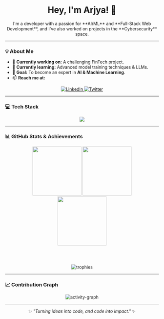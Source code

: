 <div align="center">
  
  # Hey, I'm Arjya! 👋
  
  <p>
    I'm a developer with a passion for **AI/ML** and **Full-Stack Web Development**,  
    and I've also worked on projects in the **Cybersecurity** space.
  </p>
  
</div>

---

### 💡 About Me
- 🔭 **Currently working on:** A challenging FinTech project.  
- 🌱 **Currently learning:** Advanced model training techniques & LLMs.  
- 🎯 **Goal:** To become an expert in **AI & Machine Learning**.  
- 📫 **Reach me at:**

<p align="center">
  <a href="https://www.linkedin.com/in/arjya-banerjee-416586339" target="_blank">
    <img src="https://img.shields.io/badge/LinkedIn-0077B5?style=for-the-badge&logo=linkedin&logoColor=white" alt="LinkedIn">
  </a>
  <a href="https://twitter.com/xrjya._b" target="_blank">
    <img src="https://img.shields.io/badge/Twitter-1DA1F2?style=for-the-badge&logo=twitter&logoColor=white" alt="Twitter">
  </a>
</p>

---

### 💻 Tech Stack
<div align="center">
  <a href="https://skillicons.dev">
    <img src="https://skillicons.dev/icons?i=python,cpp,java,js,ts,react,next,tailwind,html,css,nodejs,express,spring,mongodb,postgres,mysql,sqlite,pytorch,tensorflow,sklearn,huggingface,git,github,aws,docker,kubernetes,figma,postman" />
  </a>
</div>

---

### 📊 GitHub Stats & Achievements

<div align="center">

  <img height="160em" src="https://github-readme-stats.vercel.app/api?username=Arjya06&show_icons=true&theme=tokyonight&include_all_commits=true&count_private=true"/>  
  <img height="160em" src="https://github-readme-stats.vercel.app/api/top-langs/?username=Arjya06&layout=compact&langs_count=8&theme=tokyonight"/>  

  <br/>

  <img height="160em" src="https://github-readme-streak-stats.herokuapp.com/?user=Arjya06&theme=tokyonight"/>  

  <br/><br/>

  <img src="https://github-profile-trophy.vercel.app/?username=Arjya06&theme=tokyonight&no-frame=true&row=1&column=7" alt="trophies"/>

</div>

---

### 📈 Contribution Graph
<div align="center">
  <img src="https://github-readme-activity-graph.vercel.app/graph?username=Arjya06&theme=tokyonight&hide_border=true&area=true" alt="activity-graph">
</div>

---

<div align="center">
  
✨ *"Turning ideas into code, and code into impact."* ✨  

</div>
